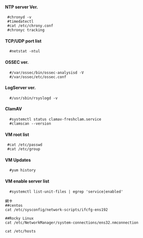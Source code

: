 #### NTP server Ver.
 ```
  #chronyd -v
  #timedatectl 
  #cat /etc/chrony.conf
  #chronyc tracking
```
#### TCP/UDP port list
```
  #netstat -ntul
```
#### OSSEC ver.
```
  #/var/ossec/bin/ossec-analysisd -V
  #/var/ossec/etc/ossec.conf
```
#### LogServer ver.
```
  #/usr/sbin/rsyslogd -v
```
#### ClamAV
```
  #systemctl status clamav-freshclam.service
  #clamscan --version
```
#### VM root list
 ``` 
  #cat /etc/passwd
  #cat /etc/group
```
#### VM Updates 
```
  #yum history
```

#### VM enable server list
```
  #systemctl list-unit-files | egrep 'service|enabled'
```

```
網卡  
##centos
cat /etc/sysconfig/network-scripts/ifcfg-ens192

##Rocky Linux
cat /etc/NetworkManager/system-connections/ens32.nmconnection

cat /etc/hosts

```
